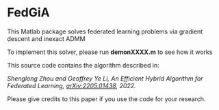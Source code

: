 # FedGiA
This Matlab package solves federated learning problems via gradient descent and inexact ADMM

To implement this solver, please run **demonXXXX.m** to see how it works

This source code contains the algorithm described in:

*Shenglong Zhou and Geoffrey Ye Li,  An Efficient Hybrid Algorithm for Federated Learning, [arXiv:2205.01438](https://arxiv.org/abs/2205.01438), 2022.* 		 

Please give credits to this paper if you use the code for your research.

